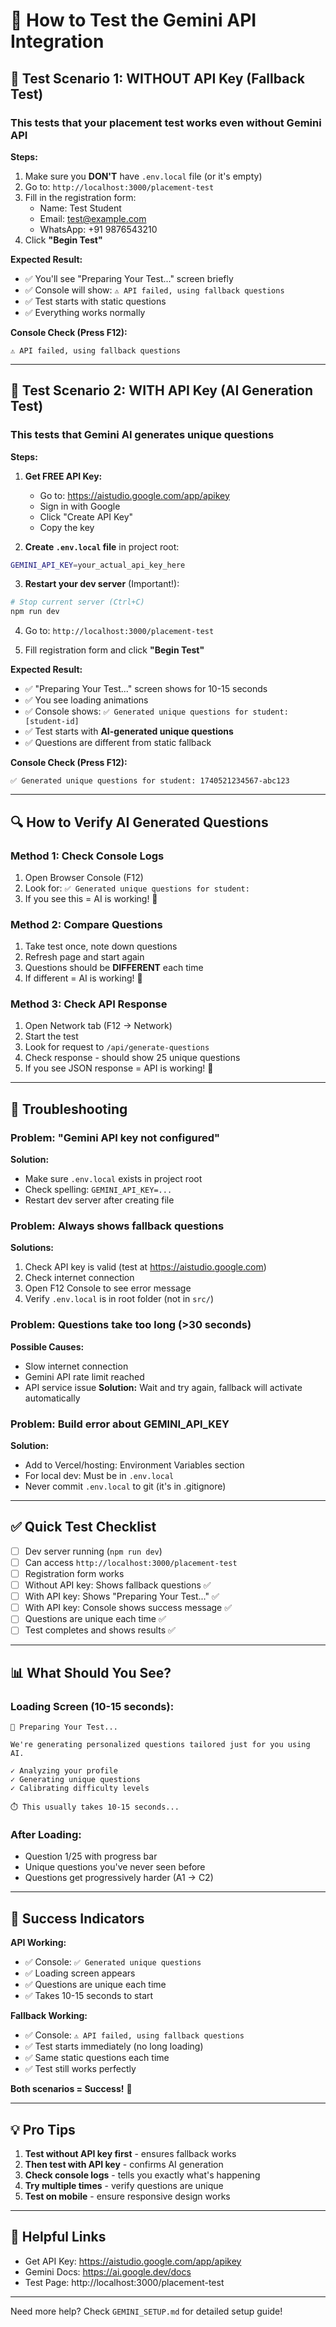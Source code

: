 # 🧪 How to Test the Gemini API Integration

## 🎯 Test Scenario 1: WITHOUT API Key (Fallback Test)

### This tests that your placement test works even without Gemini API

**Steps:**
1. Make sure you **DON'T** have `.env.local` file (or it's empty)
2. Go to: `http://localhost:3000/placement-test`
3. Fill in the registration form:
   - Name: Test Student
   - Email: test@example.com
   - WhatsApp: +91 9876543210
4. Click **"Begin Test"**

**Expected Result:**
- ✅ You'll see "Preparing Your Test..." screen briefly
- ✅ Console will show: `⚠️ API failed, using fallback questions`
- ✅ Test starts with static questions
- ✅ Everything works normally

**Console Check (Press F12):**
```
⚠️ API failed, using fallback questions
```

---

## 🎯 Test Scenario 2: WITH API Key (AI Generation Test)

### This tests that Gemini AI generates unique questions

**Steps:**
1. **Get FREE API Key:**
   - Go to: https://aistudio.google.com/app/apikey
   - Sign in with Google
   - Click "Create API Key"
   - Copy the key

2. **Create `.env.local` file** in project root:
```bash
GEMINI_API_KEY=your_actual_api_key_here
```

3. **Restart your dev server** (Important!):
```bash
# Stop current server (Ctrl+C)
npm run dev
```

4. Go to: `http://localhost:3000/placement-test`

5. Fill registration form and click **"Begin Test"**

**Expected Result:**
- ✅ "Preparing Your Test..." screen shows for 10-15 seconds
- ✅ You see loading animations
- ✅ Console shows: `✅ Generated unique questions for student: [student-id]`
- ✅ Test starts with **AI-generated unique questions**
- ✅ Questions are different from static fallback

**Console Check (Press F12):**
```
✅ Generated unique questions for student: 1740521234567-abc123
```

---

## 🔍 How to Verify AI Generated Questions

### Method 1: Check Console Logs
1. Open Browser Console (F12)
2. Look for: `✅ Generated unique questions for student:`
3. If you see this = AI is working! 🎉

### Method 2: Compare Questions
1. Take test once, note down questions
2. Refresh page and start again
3. Questions should be **DIFFERENT** each time
4. If different = AI is working! 🎉

### Method 3: Check API Response
1. Open Network tab (F12 → Network)
2. Start the test
3. Look for request to `/api/generate-questions`
4. Check response - should show 25 unique questions
5. If you see JSON response = API is working! 🎉

---

## 🐛 Troubleshooting

### Problem: "Gemini API key not configured"
**Solution:**
- Make sure `.env.local` exists in project root
- Check spelling: `GEMINI_API_KEY=...`
- Restart dev server after creating file

### Problem: Always shows fallback questions
**Solutions:**
1. Check API key is valid (test at https://aistudio.google.com)
2. Check internet connection
3. Open F12 Console to see error message
4. Verify `.env.local` is in root folder (not in `src/`)

### Problem: Questions take too long (>30 seconds)
**Possible Causes:**
- Slow internet connection
- Gemini API rate limit reached
- API service issue
**Solution:** Wait and try again, fallback will activate automatically

### Problem: Build error about GEMINI_API_KEY
**Solution:**
- Add to Vercel/hosting: Environment Variables section
- For local dev: Must be in `.env.local`
- Never commit `.env.local` to git (it's in .gitignore)

---

## ✅ Quick Test Checklist

- [ ] Dev server running (`npm run dev`)
- [ ] Can access `http://localhost:3000/placement-test`
- [ ] Registration form works
- [ ] Without API key: Shows fallback questions ✅
- [ ] With API key: Shows "Preparing Your Test..." ✅
- [ ] With API key: Console shows success message ✅
- [ ] Questions are unique each time ✅
- [ ] Test completes and shows results ✅

---

## 📊 What Should You See?

### Loading Screen (10-15 seconds):
```
🔄 Preparing Your Test...

We're generating personalized questions tailored just for you using AI.

✓ Analyzing your profile
✓ Generating unique questions  
✓ Calibrating difficulty levels

⏱️ This usually takes 10-15 seconds...
```

### After Loading:
- Question 1/25 with progress bar
- Unique questions you've never seen before
- Questions get progressively harder (A1 → C2)

---

## 🎉 Success Indicators

**API Working:**
- ✅ Console: `✅ Generated unique questions`
- ✅ Loading screen appears
- ✅ Questions are unique each time
- ✅ Takes 10-15 seconds to start

**Fallback Working:**
- ✅ Console: `⚠️ API failed, using fallback questions`
- ✅ Test starts immediately (no long loading)
- ✅ Same static questions each time
- ✅ Test still works perfectly

**Both scenarios = Success!** 🎊

---

## 💡 Pro Tips

1. **Test without API key first** - ensures fallback works
2. **Then test with API key** - confirms AI generation
3. **Check console logs** - tells you exactly what's happening
4. **Try multiple times** - verify questions are unique
5. **Test on mobile** - ensure responsive design works

---

## 🔗 Helpful Links

- Get API Key: https://aistudio.google.com/app/apikey
- Gemini Docs: https://ai.google.dev/docs
- Test Page: http://localhost:3000/placement-test

---

Need more help? Check `GEMINI_SETUP.md` for detailed setup guide!

